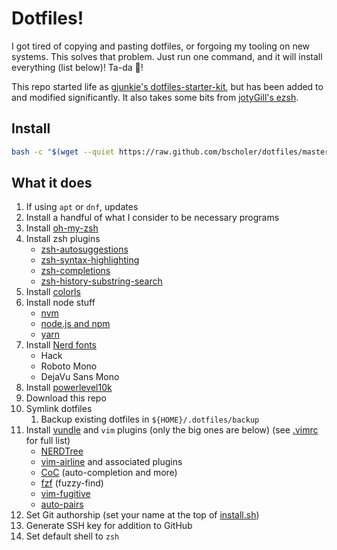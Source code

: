 # Dotfiles!

I got tired of copying and pasting dotfiles, or forgoing my tooling on new systems. This solves that problem. Just run one command, and it will install everything (list below)! Ta-da 🎉!

This repo started life as [gjunkie's dotfiles-starter-kit](https://github.com/gjunkie/dotfiles-starter-kit/blob/main/install), but has been added to and modified significantly. It also takes some bits from [jotyGill's ezsh](https://github.com/jotyGill/ezsh).

## Install

```bash
bash -c "$(wget --quiet https://raw.github.com/bscholer/dotfiles/master/install.sh -O -)"
```

## What it does

1. If using `apt` or `dnf`, updates
1. Install a handful of what I consider to be necessary programs
1. Install [oh-my-zsh](https://ohmyz.sh/)
1. Install zsh plugins
    - [zsh-autosuggestions](https://github.com/zsh-users/zsh-autosuggestions)
    - [zsh-syntax-highlighting](https://github.com/zsh-users/zsh-syntax-highlighting.git)
    - [zsh-completions](https://github.com/zsh-users/zsh-completions)
    - [zsh-history-substring-search](https://github.com/zsh-users/zsh-history-substring-search)
1. Install [colorls](https://github.com/athityakumar/colorls)
1. Install node stuff
    - [nvm](https://github.com/nvm-sh/nvm)
    - [node.js and npm](https://nodejs.org/en/)
    - [yarn](https://yarnpkg.com/)
1. Install [Nerd fonts](https://www.nerdfonts.com/)
    - Hack
    - Roboto Mono
    - DejaVu Sans Mono
1. Install [powerlevel10k](https://github.com/romkatv/powerlevel10k)
1. Download this repo
1. Symlink dotfiles
    1. Backup existing dotfiles in `${HOME}/.dotfiles/backup`
1. Install [vundle](https://github.com/VundleVim/Vundle.vim) and `vim` plugins (only the big ones are below) (see [.vimrc](https://github.com/bscholer/dotfiles/blob/master/configs/.vimrc) for full list)
    - [NERDTree](https://github.com/preservim/nerdtree)
    - [vim-airline](https://github.com/vim-airline/vim-airline) and associated plugins
    - [CoC](https://github.com/neoclide/coc.nvim) (auto-completion and more)
    - [fzf](https://github.com/junegunn/fzf.vim) (fuzzy-find)
    - [vim-fugitive](https://github.com/tpope/vim-fugitive)
    - [auto-pairs](https://github.com/jiangmiao/auto-pairs)
1. Set Git authorship (set your name at the top of [install.sh](https://github.com/bscholer/dotfiles/blob/master/install.sh))
1. Generate SSH key for addition to GitHub
1. Set default shell to `zsh`

